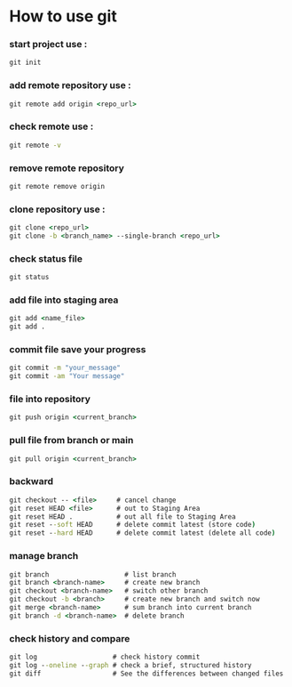 # How to use git
### start project use :
```cmd
git init
```
### add remote repository use :
```cmd
git remote add origin <repo_url>
```
### check remote use :
```cmd
git remote -v
```
### remove remote repository
```cmd
git remote remove origin
```
### clone repository use :
```cmd
git clone <repo_url>
git clone -b <branch_name> --single-branch <repo_url>
```
### check status file
```cmd
git status 
```
### add file into staging area
```cmd
git add <name_file>
git add .
```
### commit file save your progress
```cmd
git commit -m "your_message"
git commit -am "Your message"
```
### file into repository
```cmd
git push origin <current_branch>
```
### pull file from branch or main
```cmd
git pull origin <current_branch>
```
### backward
```cmd
git checkout -- <file>     # cancel change
git reset HEAD <file>      # out to Staging Area
git reset HEAD .           # out all file to Staging Area
git reset --soft HEAD      # delete commit latest (store code)
git reset --hard HEAD      # delete commit latest (delete all code)
```
### manage branch
```cmd
git branch                   # list branch
git branch <branch-name>     # create new branch 
git checkout <branch-name>   # switch other branch 
git checkout -b <branch>     # create new branch and switch now
git merge <branch-name>      # sum branch into current branch
git branch -d <branch-name>  # delete branch
```
### check history and compare
```cmd
git log                   # check history commit
git log --oneline --graph # check a brief, structured history
git diff                  # See the differences between changed files
```
